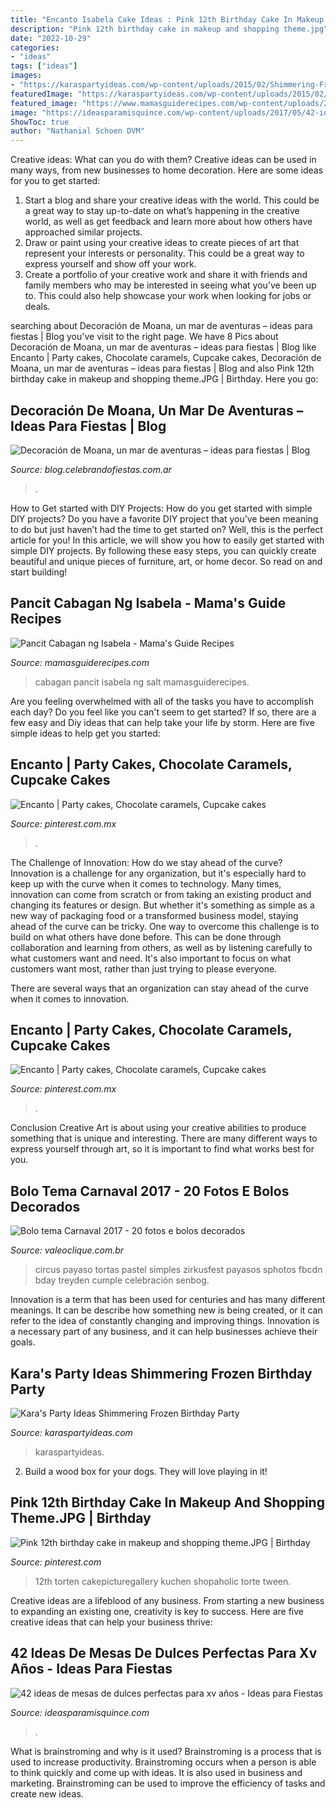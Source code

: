 ```yaml
---
title: "Encanto Isabela Cake Ideas : Pink 12th Birthday Cake In Makeup And Shopping Theme.jpg"
description: "Pink 12th birthday cake in makeup and shopping theme.jpg"
date: "2022-10-29"
categories:
- "ideas"
tags: ["ideas"]
images:
- "https://karaspartyideas.com/wp-content/uploads/2015/02/Shimmering-Frozen-themed-birthday-party-via-Karas-Party-Ideas-KarasPartyIdeas.com14-624x937.jpg"
featuredImage: "https://karaspartyideas.com/wp-content/uploads/2015/02/Shimmering-Frozen-themed-birthday-party-via-Karas-Party-Ideas-KarasPartyIdeas.com14-624x937.jpg"
featured_image: "https://www.mamasguiderecipes.com/wp-content/uploads/2017/07/2017-07-11-01-53-46.jpg"
image: "https://ideasparamisquince.com/wp-content/uploads/2017/05/42-ideas-mesas-dulces-perfectas-xv-anos-4.jpg"
ShowToc: true
author: "Nathanial Schoen DVM"
---
```



Creative ideas: What can you do with them?
Creative ideas can be used in many ways, from new businesses to home decoration. Here are some ideas for you to get started: 
1. Start a blog and share your creative ideas with the world. This could be a great way to stay up-to-date on what’s happening in the creative world, as well as get feedback and learn more about how others have approached similar projects. 
2. Draw or paint using your creative ideas to create pieces of art that represent your interests or personality. This could be a great way to express yourself and show off your work. 
3. Create a portfolio of your creative work and share it with friends and family members who may be interested in seeing what you’ve been up to. This could also help showcase your work when looking for jobs or deals. 

	

		
searching about Decoración de Moana, un mar de aventuras – ideas para fiestas | Blog you've visit to the right page. We have 8 Pics about Decoración de Moana, un mar de aventuras – ideas para fiestas | Blog like Encanto | Party cakes, Chocolate caramels, Cupcake cakes, Decoración de Moana, un mar de aventuras – ideas para fiestas | Blog and also Pink 12th birthday cake in makeup and shopping theme.JPG | Birthday. Here you go:
		
    
## Decoración De Moana, Un Mar De Aventuras – Ideas Para Fiestas | Blog

<img loading=lazy src="https://blog.celebrandofiestas.com.ar/wp-content/uploads/2017/01/invitaciones_moana_printable_party_imprimible.jpg" onerror="this.onerror=null;this.src='https://tse1.mm.bing.net/th?id=OIP.eCQNKWOPsQJmznHBtX87awHaFr&amp;pid=15.1';" alt="Decoración de Moana, un mar de aventuras – ideas para fiestas | Blog">

_Source: blog.celebrandofiestas.com.ar_

>. 

	

How to Get started with DIY Projects: How do you get started with simple DIY projects?
Do you have a favorite DIY project that you’ve been meaning to do but just haven’t had the time to get started on? Well, this is the perfect article for you! In this article, we will show you how to easily get started with simple DIY projects. By following these easy steps, you can quickly create beautiful and unique pieces of furniture, art, or home decor. So read on and start building!

    
## Pancit Cabagan Ng Isabela - Mama&#039;s Guide Recipes

<img loading=lazy src="https://www.mamasguiderecipes.com/wp-content/uploads/2017/07/2017-07-11-01-53-46.jpg" onerror="this.onerror=null;this.src='https://tse1.mm.bing.net/th?id=OIP.25UYVt5Hl0WCQWkJ0AFKJwHaHP&amp;pid=15.1';" alt="Pancit Cabagan ng Isabela - Mama&#039;s Guide Recipes">

_Source: mamasguiderecipes.com_

>cabagan pancit isabela ng salt mamasguiderecipes. 

	

Are you feeling overwhelmed with all of the tasks you have to accomplish each day? Do you feel like you can't seem to get started? If so, there are a few easy and Diy ideas that can help take your life by storm. Here are five simple ideas to help get you started:

    
## Encanto | Party Cakes, Chocolate Caramels, Cupcake Cakes

<img loading=lazy src="https://i.pinimg.com/originals/48/18/7a/48187a05b56f8f48c03375b895c40f05.jpg" onerror="this.onerror=null;this.src='https://tse3.mm.bing.net/th?id=OIP.tUxUFKGY-REdg9sCWQ4qAwHaHE&amp;pid=15.1';" alt="Encanto | Party cakes, Chocolate caramels, Cupcake cakes">

_Source: pinterest.com.mx_

>. 

	

The Challenge of Innovation: How do we stay ahead of the curve?
Innovation is a challenge for any organization, but it's especially hard to keep up with the curve when it comes to technology. Many times, innovation can come from scratch or from taking an existing product and changing its features or design. But whether it's something as simple as a new way of packaging food or a transformed business model, staying ahead of the curve can be tricky.
One way to overcome this challenge is to build on what others have done before. This can be done through collaboration and learning from others, as well as by listening carefully to what customers want and need. It's also important to focus on what customers want most, rather than just trying to please everyone.

There are several ways that an organization can stay ahead of the curve when it comes to innovation.

    
## Encanto | Party Cakes, Chocolate Caramels, Cupcake Cakes

<img loading=lazy src="https://i.pinimg.com/736x/48/18/7a/48187a05b56f8f48c03375b895c40f05.jpg" onerror="this.onerror=null;this.src='https://tse4.mm.bing.net/th?id=OIP.vl3-5F_9IScVTZBDhVIZbgHaHE&amp;pid=15.1';" alt="Encanto | Party cakes, Chocolate caramels, Cupcake cakes">

_Source: pinterest.com.mx_

>. 

	

Conclusion
Creative Art is about using your creative abilities to produce something that is unique and interesting. There are many different ways to express yourself through art, so it is important to find what works best for you.

    
## Bolo Tema Carnaval 2017 - 20 Fotos E Bolos Decorados

<img loading=lazy src="http://www.valeoclique.com.br/wp-content/uploads/2017/02/bolo-carnaval-8.jpg" onerror="this.onerror=null;this.src='https://tse1.mm.bing.net/th?id=OIP.1qTqifSsZluLXYqjOtNjiAHaJ4&amp;pid=15.1';" alt="Bolo tema Carnaval 2017 - 20 fotos e bolos decorados">

_Source: valeoclique.com.br_

>circus payaso tortas pastel simples zirkusfest payasos sphotos fbcdn bday treyden cumple celebración senbog. 

	

Innovation is a term that has been used for centuries and has many different meanings. It can be describe how something new is being created, or it can refer to the idea of constantly changing and improving things. Innovation is a necessary part of any business, and it can help businesses achieve their goals.

    
## Kara&#039;s Party Ideas Shimmering Frozen Birthday Party

<img loading=lazy src="https://karaspartyideas.com/wp-content/uploads/2015/02/Shimmering-Frozen-themed-birthday-party-via-Karas-Party-Ideas-KarasPartyIdeas.com14-624x937.jpg" onerror="this.onerror=null;this.src='https://tse4.mm.bing.net/th?id=OIP.-AjUhWXtfy8lJnhfjw-DLwHaLH&amp;pid=15.1';" alt="Kara&#039;s Party Ideas Shimmering Frozen Birthday Party">

_Source: karaspartyideas.com_

>karaspartyideas. 

	

2. Build a wood box for your dogs. They will love playing in it!

    
## Pink 12th Birthday Cake In Makeup And Shopping Theme.JPG | Birthday

<img loading=lazy src="https://i.pinimg.com/736x/77/57/d2/7757d27e85ecadd274486253c1b49b6d--cute-birthday-cakes-th-birthday.jpg" onerror="this.onerror=null;this.src='https://tse1.mm.bing.net/th?id=OIP.V3r-nTTVLN72sq4TPWdIPQAAAA&amp;pid=15.1';" alt="Pink 12th birthday cake in makeup and shopping theme.JPG | Birthday">

_Source: pinterest.com_

>12th torten cakepicturegallery kuchen shopaholic torte tween. 

	

Creative ideas are a lifeblood of any business. From starting a new business to expanding an existing one, creativity is key to success. Here are five creative ideas that can help your business thrive:

    
## 42 Ideas De Mesas De Dulces Perfectas Para Xv Años - Ideas Para Fiestas

<img loading=lazy src="https://ideasparamisquince.com/wp-content/uploads/2017/05/42-ideas-mesas-dulces-perfectas-xv-anos-4.jpg" onerror="this.onerror=null;this.src='https://tse3.mm.bing.net/th?id=OIP.EtpaGhL-Adxo-pA437hg2wHaLH&amp;pid=15.1';" alt="42 ideas de mesas de dulces perfectas para xv años - Ideas para Fiestas">

_Source: ideasparamisquince.com_

>. 

	

What is brainstroming and why is it used?
Brainstroming is a process that is used to increase productivity. Brainstroming occurs when a person is able to think quickly and come up with ideas. It is also used in business and marketing. Brainstroming can be used to improve the efficiency of tasks and create new ideas.

